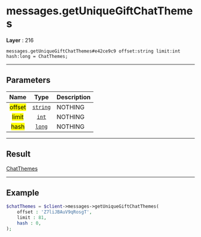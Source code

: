 # messages.getUniqueGiftChatThemes

**Layer** : 216

```tl
messages.getUniqueGiftChatThemes#e42ce9c9 offset:string limit:int hash:long = ChatThemes;
```

---

## Parameters

| Name | Type | Description |
| :---: | :---: | :--- |
| <mark>offset</mark> | [`string`](type/string) | NOTHING |
| <mark>limit</mark> | [`int`](type/int) | NOTHING |
| <mark>hash</mark> | [`long`](type/long) | NOTHING |

---

## Result

[ChatThemes](type/ChatThemes)

---

## Example

```php
$chatThemes = $client->messages->getUniqueGiftChatThemes(
	offset : 'Z7liJBAuV9qRosgT',
	limit : 81,
	hash : 0,
);
```